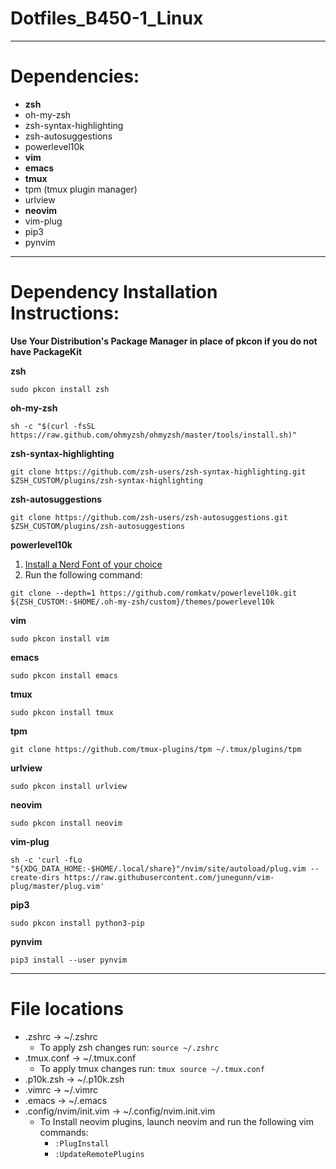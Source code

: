 # Dotfiles_B450-1_Linux


-----


# **Dependencies:**
* **zsh**
* oh-my-zsh
* zsh-syntax-highlighting
* zsh-autosuggestions
* powerlevel10k
* **vim**
* **emacs**
* **tmux**
* tpm (tmux plugin manager)
* urlview
* **neovim**
* vim-plug
* pip3
* pynvim

-----

# **Dependency Installation Instructions:**

**Use Your Distribution's Package Manager in place of pkcon if you do not have PackageKit**

**zsh**
```
sudo pkcon install zsh
```
**oh-my-zsh**
```
sh -c "$(curl -fsSL https://raw.github.com/ohmyzsh/ohmyzsh/master/tools/install.sh)"
```
**zsh-syntax-highlighting**
```
git clone https://github.com/zsh-users/zsh-syntax-highlighting.git $ZSH_CUSTOM/plugins/zsh-syntax-highlighting

```
**zsh-autosuggestions**
```
git clone https://github.com/zsh-users/zsh-autosuggestions.git $ZSH_CUSTOM/plugins/zsh-autosuggestions

```
**powerlevel10k**
1. [Install a Nerd Font of your choice](https://github.com/ryanoasis/nerd-fonts)
2. Run the following command:
```
git clone --depth=1 https://github.com/romkatv/powerlevel10k.git ${ZSH_CUSTOM:-$HOME/.oh-my-zsh/custom}/themes/powerlevel10k
```
**vim**
```
sudo pkcon install vim
```
**emacs**
```
sudo pkcon install emacs
```
**tmux**
```
sudo pkcon install tmux
```
**tpm**
```
git clone https://github.com/tmux-plugins/tpm ~/.tmux/plugins/tpm
```
**urlview**
```
sudo pkcon install urlview
```
**neovim**
```
sudo pkcon install neovim
```
**vim-plug**
```
sh -c 'curl -fLo "${XDG_DATA_HOME:-$HOME/.local/share}"/nvim/site/autoload/plug.vim --create-dirs https://raw.githubusercontent.com/junegunn/vim-plug/master/plug.vim'
```
**pip3**
```
sudo pkcon install python3-pip
```
**pynvim**
```
pip3 install --user pynvim
```


-----
# **File locations**
* .zshrc -> ~/.zshrc
    * To apply zsh changes run: `source ~/.zshrc`
* .tmux.conf -> ~/.tmux.conf
    * To apply tmux changes run: `tmux source ~/.tmux.conf`
* .p10k.zsh -> ~/.p10k.zsh
* .vimrc -> ~/.vimrc
* .emacs -> ~/.emacs
* .config/nvim/init.vim -> ~/.config/nvim.init.vim
     * To Install neovim plugins, launch neovim and run the following vim commands:
         * `:PlugInstall`
         * `:UpdateRemotePlugins`
